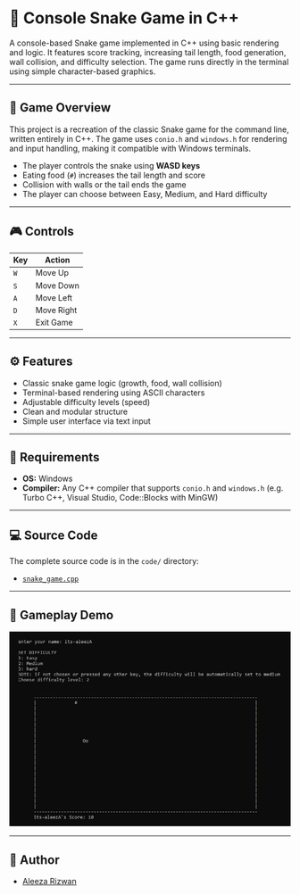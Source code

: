 # 🐍 Console Snake Game in C++

A console-based Snake game implemented in C++ using basic rendering and logic. It features score tracking, increasing tail length, food generation, wall collision, and difficulty selection. The game runs directly in the terminal using simple character-based graphics.

---

## 📖 Game Overview

This project is a recreation of the classic Snake game for the command line, written entirely in C++. The game uses `conio.h` and `windows.h` for rendering and input handling, making it compatible with Windows terminals.

- The player controls the snake using **WASD keys**
- Eating food (`#`) increases the tail length and score
- Collision with walls or the tail ends the game
- The player can choose between Easy, Medium, and Hard difficulty

---

## 🎮 Controls

| Key | Action       |
|-----|--------------|
| `W` | Move Up      |
| `S` | Move Down    |
| `A` | Move Left    |
| `D` | Move Right   |
| `X` | Exit Game    |

---

## ⚙️ Features

- Classic snake game logic (growth, food, wall collision)
- Terminal-based rendering using ASCII characters
- Adjustable difficulty levels (speed)
- Clean and modular structure
- Simple user interface via text input

---

## 🧪 Requirements

- **OS:** Windows
- **Compiler:** Any C++ compiler that supports `conio.h` and `windows.h` (e.g. Turbo C++, Visual Studio, Code::Blocks with MinGW)

---

## 💻 Source Code

The complete source code is in the `code/` directory:

- [`snake_game.cpp`](code/snake_game.cpp)

---

## 📸 Gameplay Demo

![Gameplay Demo](images/gameplay_demo.jpg)

---

## 👤 Author

- [Aleeza Rizwan](https://github.com/its-aleezA)
